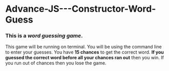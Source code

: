 # Advance-JS---Constructor-Word-Guess

### This is a _word guessing game_.  
This game will be running on terminal.  You will be using the command line to enter your guesses.
You have **15 chances** to get the correct word.  **If you guessed the correct word before all your chances ran out** then you win.
If you run out of chances then you lose the game.  

